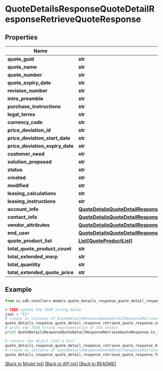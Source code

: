 # QuoteDetailsResponseQuoteDetailResponseRetrieveQuoteResponse


## Properties

Name | Type | Description | Notes
------------ | ------------- | ------------- | -------------
**quote_guid** | **str** |  | [optional] 
**quote_name** | **str** |  | [optional] 
**quote_number** | **str** |  | [optional] 
**quote_expiry_date** | **str** |  | [optional] 
**revision_number** | **str** |  | [optional] 
**intro_preamble** | **str** |  | [optional] 
**purchase_instructions** | **str** |  | [optional] 
**legal_terms** | **str** |  | [optional] 
**currency_code** | **str** |  | [optional] 
**price_deviation_id** | **str** |  | [optional] 
**price_deviation_start_date** | **str** |  | [optional] 
**price_deviation_expiry_date** | **str** |  | [optional] 
**customer_need** | **str** |  | [optional] 
**solution_proposed** | **str** |  | [optional] 
**status** | **str** |  | [optional] 
**created** | **str** |  | [optional] 
**modified** | **str** |  | [optional] 
**leasing_calculations** | **str** |  | [optional] 
**leasing_instructions** | **str** |  | [optional] 
**account_info** | [**QuoteDetailsQuoteDetailResponseRetrieveQuoteResponseAccountInfo**](QuoteDetailsQuoteDetailResponseRetrieveQuoteResponseAccountInfo.md) |  | [optional] 
**contact_info** | [**QuoteDetailsQuoteDetailResponseRetrieveQuoteResponseContactInfo**](QuoteDetailsQuoteDetailResponseRetrieveQuoteResponseContactInfo.md) |  | [optional] 
**vendor_attributes** | [**QuoteDetailsQuoteDetailResponseRetrieveQuoteResponseVendorAttributes**](QuoteDetailsQuoteDetailResponseRetrieveQuoteResponseVendorAttributes.md) |  | [optional] 
**end_user** | [**QuoteDetailsQuoteDetailResponseRetrieveQuoteResponseEndUser**](QuoteDetailsQuoteDetailResponseRetrieveQuoteResponseEndUser.md) |  | [optional] 
**quote_product_list** | [**List[QuoteProductList]**](QuoteProductList.md) |  | [optional] 
**total_quote_product_count** | **str** |  | [optional] 
**total_extended_msrp** | **str** |  | [optional] 
**total_quantity** | **str** |  | [optional] 
**total_extended_quote_price** | **str** |  | [optional] 

## Example

```python
from xi.sdk.resellers.models.quote_details_response_quote_detail_response_retrieve_quote_response import QuoteDetailsResponseQuoteDetailResponseRetrieveQuoteResponse

# TODO update the JSON string below
json = "{}"
# create an instance of QuoteDetailsResponseQuoteDetailResponseRetrieveQuoteResponse from a JSON string
quote_details_response_quote_detail_response_retrieve_quote_response_instance = QuoteDetailsResponseQuoteDetailResponseRetrieveQuoteResponse.from_json(json)
# print the JSON string representation of the object
print QuoteDetailsResponseQuoteDetailResponseRetrieveQuoteResponse.to_json()

# convert the object into a dict
quote_details_response_quote_detail_response_retrieve_quote_response_dict = quote_details_response_quote_detail_response_retrieve_quote_response_instance.to_dict()
# create an instance of QuoteDetailsResponseQuoteDetailResponseRetrieveQuoteResponse from a dict
quote_details_response_quote_detail_response_retrieve_quote_response_form_dict = quote_details_response_quote_detail_response_retrieve_quote_response.from_dict(quote_details_response_quote_detail_response_retrieve_quote_response_dict)
```
[[Back to Model list]](../README.md#documentation-for-models) [[Back to API list]](../README.md#documentation-for-api-endpoints) [[Back to README]](../README.md)


